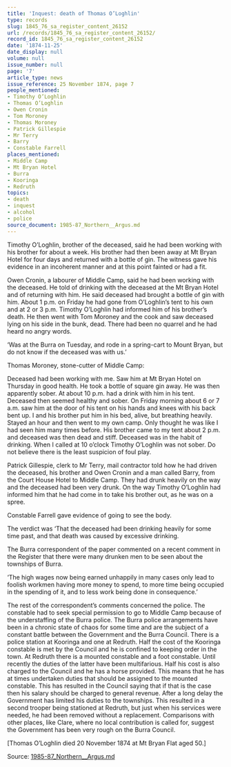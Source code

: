 ```yaml
---
title: 'Inquest: death of Thomas O’Loghlin'
type: records
slug: 1845_76_sa_register_content_26152
url: /records/1845_76_sa_register_content_26152/
record_id: 1845_76_sa_register_content_26152
date: '1874-11-25'
date_display: null
volume: null
issue_number: null
page: '7'
article_type: news
issue_reference: 25 November 1874, page 7
people_mentioned:
- Timothy O’Loghlin
- Thomas O’Loghlin
- Owen Cronin
- Tom Moroney
- Thomas Moroney
- Patrick Gillespie
- Mr Terry
- Barry
- Constable Farrell
places_mentioned:
- Middle Camp
- Mt Bryan Hotel
- Burra
- Kooringa
- Redruth
topics:
- death
- inquest
- alcohol
- police
source_document: 1985-87_Northern__Argus.md
---
```


Timothy O’Loghlin, brother of the deceased, said he had been working with his brother for about a week.  His brother had then been away at Mt Bryan Hotel for four days and returned with a bottle of gin.  The witness gave his evidence in an incoherent manner and at this point fainted or had a fit.

Owen Cronin, a labourer of Middle Camp, said he had been working with the deceased.  He told of drinking with the deceased at the Mt Bryan Hotel and of returning with him.  He said deceased had brought a bottle of gin with him.  About 1 p.m. on Friday he had gone from O’Loghlin’s tent to his own and at 2 or 3 p.m. Timothy O’Loghlin had informed him of his brother’s death.  He then went with Tom Moroney and the cook and saw deceased lying on his side in the bunk, dead.  There had been no quarrel and he had heard no angry words.

‘Was at the Burra on Tuesday, and rode in a spring-cart to Mount Bryan, but do not know if the deceased was with us.’

Thomas Moroney, stone-cutter of Middle Camp:

Deceased had been working with me.  Saw him at Mt Bryan Hotel on Thursday in good health.  He took a bottle of square gin away.  He was then apparently sober.  At about 10 p.m. had a drink with him in his tent.  Deceased then seemed healthy and sober.  On Friday morning about 6 or 7 a.m. saw him at the door of his tent on his hands and knees with his back bent up.  I and his brother put him in his bed, alive, but breathing heavily.  Stayed an hour and then went to my own camp.  Only thought he was like I had seen him many times before.  His brother came to my tent about 2 p.m. and deceased was then dead and stiff.  Deceased was in the habit of drinking.  When I called at 10 o’clock Timothy O’Loghlin was not sober.  Do not believe there is the least suspicion of foul play.

Patrick Gillespie, clerk to Mr Terry, mail contractor told how he had driven the deceased, his brother and Owen Cronin and a man called Barry, from the Court House Hotel to Middle Camp.  They had drunk heavily on the way and the deceased had been very drunk.  On the way Timothy O’Loghlin had informed him that he had come in to take his brother out, as he was on a spree.

Constable Farrell gave evidence of going to see the body.

The verdict was ‘That the deceased had been drinking heavily for some time past, and that death was caused by excessive drinking.

The Burra correspondent of the paper commented on a recent comment in the Register that there were many drunken men to be seen about the townships of Burra.

‘The high wages now being earned unhappily in many cases only lead to foolish workmen having more money to spend, to more time being occupied in the spending of it, and to less work being done in consequence.’

The rest of the correspondent’s comments concerned the police.  The constable had to seek special permission to go to Middle Camp because of the understaffing of the Burra police.  The Burra police arrangements have been in a chronic state of chaos for some time and are the subject of a constant battle between the Government and the Burra Council.  There is a police station at Kooringa and one at Redruth.  Half the cost of the Kooringa constable is met by the Council and he is confined to keeping order in the town.  At Redruth there is a mounted constable and a foot constable.  Until recently the duties of the latter have been multifarious.  Half his cost is also charged to the Council and he has a horse provided.  This means that he has at times undertaken duties that should be assigned to the mounted constable.  This has resulted in the Council saying that if that is the case then his salary should be charged to general revenue.  After a long delay the Government has limited his duties to the townships.  This resulted in a second trooper being stationed at Redruth, but just when his services were needed, he had been removed without a replacement.  Comparisons with other places, like Clare, where no local contribution is called for, suggest the Government has been very rough on the Burra Council.

[Thomas O’Loghlin died 20 November 1874 at Mt Bryan Flat aged 50.]

Source: [1985-87_Northern__Argus.md](/downloads/markdown/1985-87_Northern__Argus.md)
